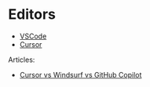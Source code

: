 
# Editors

- [VSCode](https://github.com/stepanenko/editors-info/blob/master/vscode.md)
- [Cursor](https://github.com/stepanenko/editors-info/blob/master/cursor.md)

Articles:

- [Cursor vs Windsurf vs GitHub Copilot](https://www.builder.io/blog/cursor-vs-windsurf-vs-github-copilot)
